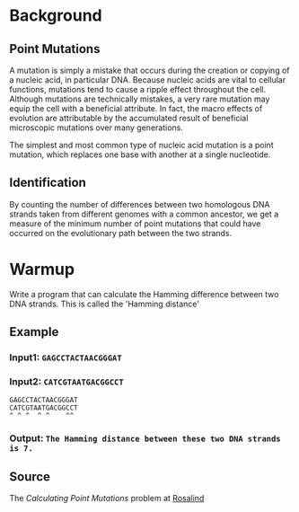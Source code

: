 # Background
## Point Mutations

A mutation is simply a mistake that occurs during the creation or copying of a nucleic acid, in particular DNA. Because nucleic acids are vital to cellular functions, mutations tend to cause a ripple effect throughout the cell. Although mutations are technically mistakes, a very rare mutation may equip the cell with a beneficial attribute. In fact, the macro effects of evolution are attributable by the accumulated result of beneficial microscopic mutations over many generations.

The simplest and most common type of nucleic acid mutation is a point mutation, which replaces one base with another at a single nucleotide.

## Identification
By counting the number of differences between two homologous DNA strands taken from different genomes with a common ancestor, we get a measure of the minimum number of point mutations that could have occurred on the evolutionary path between the two strands.

# Warmup
Write a program that can calculate the Hamming difference between two DNA strands. This is called the 'Hamming distance'

## Example
### Input1: `GAGCCTACTAACGGGAT`
### Input2: `CATCGTAATGACGGCCT`
    GAGCCTACTAACGGGAT
    CATCGTAATGACGGCCT
    ^ ^ ^  ^ ^    ^^

### Output: `The Hamming distance between these two DNA strands is 7.`



## Source
The _Calculating Point Mutations_ problem at [Rosalind](http://rosalind.info/problems/hamm/)